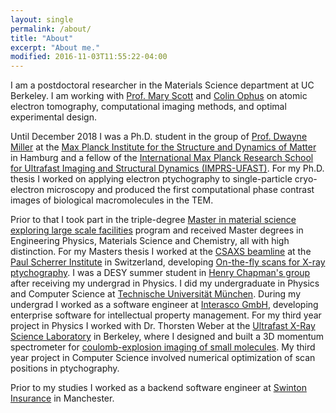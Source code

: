```yaml
---
layout: single
permalink: /about/
title: "About"
excerpt: "About me."
modified: 2016-11-03T11:55:22-04:00
---
```


I am a postdoctoral researcher in the Materials Science department at UC Berkeley. I am working with [Prof. Mary Scott](https://www.mse.berkeley.edu/ourfaculty/scott-mary) and [Colin Ophus](http://foundry.lbl.gov/facilities/ncem/staff.html#/people/colin_ophus.html) on atomic electron tomography, computational imaging methods, and optimal experimental design.

Until December 2018 I was a Ph.D. student in the group of [Prof. Dwayne Miller](http://www.mpsd.mpg.de/en/research/ard/ard) at the [Max Planck Institute for the Structure and Dynamics of Matter](http://www.mpsd.mpg.de/70729/liquid_to_solid_group) in Hamburg and a fellow of the [International Max Planck Research School for Ultrafast Imaging and Structural Dynamics (IMPRS-UFAST)](https://www.mpsd.mpg.de/IMPRS). For my Ph.D. thesis I worked on applying electron ptychography to single-particle cryo-electron microscopy and produced the first computational phase contrast images of biological macromolecules in the TEM.

Prior to that I took part in the triple-degree [Master in material science exploring large scale facilities](https://www.mamaself.eu/) program and received Master degrees in Engineering Physics, Materials Science and Chemistry, all with high distinction. For my Masters thesis I worked at the [CSAXS beamline](https://www.psi.ch/sls/csaxs/) at the [Paul Scherrer Institute](https://www.psi.ch/) in Switzerland, developing [On-the-fly scans for X-ray ptychography](http://aip.scitation.org/doi/abs/10.1063/1.4904943?journalCode=apl).
I was a DESY summer student in [Henry Chapman's group](https://cid.cfel.de/) after receiving my undergrad in Physics.
I did my undergraduate in Physics and Computer Science at [Technische Universität München](https://www.tum.de/).
During my undergrad I worked as a software engineer at [Interasco GmbH](https://www.interasco.de/en), developing enterprise software for intellectual property management.
For my third year project in Physics I worked with Dr. Thorsten Weber at the [Ultrafast X-Ray Science Laboratory](http://ultrafast.lbl.gov/) in Berkeley, where I designed and built a 3D momentum spectrometer for [coulomb-explosion imaging of small molecules](http://journals.aps.org/pra/abstract/10.1103/PhysRevA.89.013403). My third year project in Computer Science involved numerical optimization of scan positions in ptychography.

Prior to my studies I worked as a backend software engineer at [Swinton Insurance](https://www.swinton.co.uk/) in Manchester.
